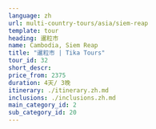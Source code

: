 ```yaml
---
language: zh
url: multi-country-tours/asia/siem-reap
template: tour
heading: 暹粒市
name: Cambodia, Siem Reap
title: "暹粒市 | Tika Tours"
tour_id: 32
short_descr: 
price_from: 2375
duration: 4天/ 3晚
itinerary: ./itinerary.zh.md
inclusions: ./inclusions.zh.md
main_category_id: 2
sub_category_id: 20
---
```

